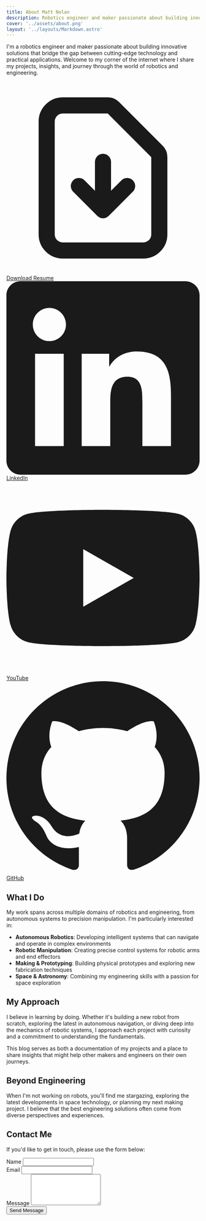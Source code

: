 ```yaml
---
title: About Matt Nolan
description: Robotics engineer and maker passionate about building innovative solutions
cover: '../assets/about.png'
layout: '../layouts/Markdown.astro'
---
```


I'm a robotics engineer and maker passionate about building innovative solutions that bridge the gap between cutting-edge technology and practical applications. Welcome to my corner of the internet where I share my projects, insights, and journey through the world of robotics and engineering.

<div class="not-prose my-10">
  <!-- Primary action -->
  <div class="mb-6">
    <a href="/MatthewNolan_Resume_2Page_2025.pdf" target="_blank" class="btn btn-primary btn-lg w-full sm:w-auto">
      <svg xmlns="http://www.w3.org/2000/svg" class="h-6 w-6 mr-2" fill="none" viewBox="0 0 24 24" stroke="currentColor">
        <path stroke-linecap="round" stroke-linejoin="round" stroke-width="2" d="M12 10v6m0 0l-3-3m3 3l3-3m2 8H7a2 2 0 01-2-2V5a2 2 0 012-2h5.586a1 1 0 01.707.293l5.414 5.414a1 1 0 01.293.707V19a2 2 0 01-2 2z" />
      </svg>
      Download Resume
    </a>
  </div>
  
  <!-- Social links -->
  <div class="flex flex-col sm:flex-row gap-3 justify-center sm:justify-start">
    <a href="https://www.linkedin.com/in/matthew-nolan-011/" target="_blank" rel="noopener noreferrer" class="btn btn-outline btn-md group transition-colors duration-300 hover:bg-[#0077B5] hover:border-[#0077B5] hover:text-white">
      <svg xmlns="http://www.w3.org/2000/svg" class="h-5 w-5 mr-2 transition-colors duration-300" fill="currentColor" viewBox="0 0 24 24">
        <path d="M20.447 20.452h-3.554v-5.569c0-1.328-.027-3.037-1.852-3.037-1.853 0-2.136 1.445-2.136 2.939v5.667H9.351V9h3.414v1.561h.046c.477-.9 1.637-1.85 3.37-1.85 3.601 0 4.267 2.37 4.267 5.455v6.286zM5.337 7.433c-1.144 0-2.063-.926-2.063-2.065 0-1.138.92-2.063 2.063-2.063 1.14 0 2.064.925 2.064 2.063 0 1.139-.925 2.065-2.064 2.065zm1.782 13.019H3.555V9h3.564v11.452zM22.225 0H1.771C.792 0 0 .774 0 1.729v20.542C0 23.227.792 24 1.771 24h20.451C23.2 24 24 23.227 24 22.271V1.729C24 .774 23.2 0 22.222 0h.003z"/>
      </svg>
      LinkedIn
    </a>
    <a href="https://youtube.com/@matt-nolan11" target="_blank" rel="noopener noreferrer" class="btn btn-outline btn-md group transition-colors duration-300 hover:bg-[#CC0000] hover:border-[#CC0000] hover:text-white">
      <svg xmlns="http://www.w3.org/2000/svg" class="h-5 w-5 mr-2 transition-colors duration-300" fill="currentColor" viewBox="0 0 24 24">
        <path d="M23.498 6.186a3.016 3.016 0 0 0-2.122-2.136C19.505 3.545 12 3.545 12 3.545s-7.505 0-9.377.505A3.017 3.017 0 0 0 .502 6.186C0 8.07 0 12 0 12s0 3.93.502 5.814a3.016 3.016 0 0 0 2.122 2.136c1.871.505 9.376.505 9.376.505s7.505 0 9.377-.505a3.015 3.015 0 0 0 2.122-2.136C24 15.93 24 12 24 12s0-3.93-.502-5.814zM9.545 15.568V8.432L15.818 12l-6.273 3.568z"/>
      </svg>
      YouTube
    </a>
    <a href="https://github.com/matt-nolan11" target="_blank" rel="noopener noreferrer" class="btn btn-outline btn-md group transition-colors duration-300 hover:bg-gray-800 hover:border-gray-800 hover:text-white">
      <svg xmlns="http://www.w3.org/2000/svg" class="h-5 w-5 mr-2 transition-colors duration-300" fill="currentColor" viewBox="0 0 24 24">
        <path d="M12 0c-6.626 0-12 5.373-12 12 0 5.302 3.438 9.8 8.207 11.387.599.111.793-.261.793-.577v-2.234c-3.338.726-4.033-1.416-4.033-1.416-.546-1.387-1.333-1.756-1.333-1.756-1.089-.745.083-.729.083-.729 1.205.084 1.839 1.237 1.839 1.237 1.07 1.834 2.807 1.304 3.492.997.107-.775.418-1.305.762-1.604-2.665-.305-5.467-1.334-5.467-5.931 0-1.311.469-2.381 1.236-3.221-.124-.303-.535-1.524.117-3.176 0 0 1.008-.322 3.301 1.23.957-.266 1.983-.399 3.003-.404 1.02.005 2.047.138 3.006.404 2.291-1.552 3.297-1.23 3.297-1.23.653 1.653.242 2.874.118 3.176.77.84 1.235 1.911 1.235 3.221 0 4.609-2.807 5.624-5.479 5.921.43.372.823 1.102.823 2.222v3.293c0 .319.192.694.801.576 4.765-1.589 8.199-6.086 8.199-11.386 0-6.627-5.373-12-12-12z"/>
      </svg>
      GitHub
    </a>
  </div>
</div>

## What I Do

My work spans across multiple domains of robotics and engineering, from autonomous systems to precision manipulation. I'm particularly interested in:

- **Autonomous Robotics**: Developing intelligent systems that can navigate and operate in complex environments
- **Robotic Manipulation**: Creating precise control systems for robotic arms and end effectors
- **Making & Prototyping**: Building physical prototypes and exploring new fabrication techniques
- **Space & Astronomy**: Combining my engineering skills with a passion for space exploration

## My Approach

I believe in learning by doing. Whether it's building a new robot from scratch, exploring the latest in autonomous navigation, or diving deep into the mechanics of robotic systems, I approach each project with curiosity and a commitment to understanding the fundamentals.

This blog serves as both a documentation of my projects and a place to share insights that might help other makers and engineers on their own journeys.

## Beyond Engineering

When I'm not working on robots, you'll find me stargazing, exploring the latest developments in space technology, or planning my next making project. I believe that the best engineering solutions often come from diverse perspectives and experiences.

## Contact Me

If you'd like to get in touch, please use the form below:

<div id="contact-form-root" class="mx-auto mt-8">
  <form
    id="contact-form"
    action="https://formspree.io/f/xjkrjkrp"
    method="POST"
    class="bg-base-200 rounded-2xl shadow-lg flex flex-col gap-6 p-6"
    autocomplete="off"
  >
    <div class="form-control w-full">
      <label for="name" class="label">
        <span class="label-text font-semibold">Name</span>
      </label>
      <input
        type="text"
        id="name"
        name="name"
        class="input input-bordered w-full"
        required
        autocomplete="name"
      />
    </div>
    <div class="form-control w-full">
      <label for="email" class="label">
        <span class="label-text font-semibold">Email</span>
      </label>
      <input
        type="email"
        id="email"
        name="email"
        class="input input-bordered w-full"
        required
        autocomplete="email"
      />
    </div>
    <div class="form-control w-full">
      <label for="message" class="label">
        <span class="label-text font-semibold">Message</span>
      </label>
      <textarea
        id="message"
        name="message"
        class="textarea textarea-bordered w-full"
        rows="5"
        required
      ></textarea>
    </div>
    <button type="submit" class="btn btn-primary w-full mt-2">Send Message</button>
    <div id="form-status" class="text-success text-center mt-2 hidden"></div>
  </form>
</div>

<script>
// Accessible AJAX Formspree handler for in-page confirmation
if (typeof window !== 'undefined') {
  document.addEventListener('DOMContentLoaded', function () {
    const form = document.getElementById('contact-form');
    const status = document.getElementById('form-status');
    if (form && status) {
      form.addEventListener('submit', async function (e) {
        e.preventDefault();
        status.classList.add('hidden');
        const data = new FormData(form);
        try {
          const res = await fetch(form.action, {
            method: 'POST',
            body: data,
            headers: { 'Accept': 'application/json' },
          });
          if (res.ok) {
            form.reset();
            status.textContent = 'Thank you! Your message has been sent.';
            status.classList.remove('hidden');
            status.classList.add('text-success');
          } else {
            status.textContent = 'Sorry, there was a problem. Please try again later.';
            status.classList.remove('hidden');
            status.classList.add('text-error');
          }
        } catch {
          status.textContent = 'Sorry, there was a problem. Please try again later.';
          status.classList.remove('hidden');
          status.classList.add('text-error');
        }
      });
    }
  });
}
</script>

<!--
  To activate this form:
  1. Go to https://formspree.io/ and create a free account.
  2. Create a new form and copy your unique endpoint (replace 'your-form-id' above).
  3. Optionally, set up email notifications and spam protection in your Formspree dashboard.
-->
